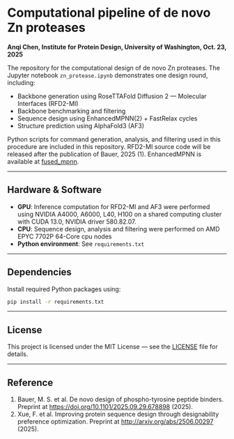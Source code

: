 # Computational pipeline of de novo Zn proteases

**Anqi Chen, Institute for Protein Design, University of Washington, Oct. 23, 2025**

The repository for the computational design of de novo Zn proteases. The Jupyter notebook `zn_protease.ipynb` demonstrates one design round, including:

- Backbone generation using RoseTTAFold Diffusion 2 — Molecular Interfaces (RFD2-MI)
- Backbone benchmarking and filtering
- Sequence design using EnhancedMPNN(2) + FastRelax cycles
- Structure prediction using AlphaFold3 (AF3)

Python scripts for command generation, analysis, and filtering used in this procedure are included in this repository. RFD2-MI source code will be released after the publication of Bauer, 2025 (1). EnhancedMPNN is available at [fused_mpnn](https://github.com/baker-laboratory/fused_mpnn).

---

## Hardware & Software

- **GPU**: Inference computation for RFD2-MI and AF3 were performed using NVIDIA A4000, A6000, L40, H100 on a shared computing cluster with CUDA 13.0, NVIDIA driver 580.82.07.  
- **CPU**: Sequence design, analysis and filtering were performed on AMD EPYC 7702P 64-Core cpu nodes  
- **Python environment**: See `requirements.txt` 

---

## Dependencies

Install required Python packages using:

```bash
pip install -r requirements.txt
```

---

## License
This project is licensed under the MIT License — see the [LICENSE](LICENSE) file for details.

---

## Reference
1. Bauer, M. S. et al. De novo design of phospho-tyrosine peptide binders. Preprint at https://doi.org/10.1101/2025.09.29.678898 (2025).
2. Xue, F. et al. Improving protein sequence design through designability preference optimization. Preprint at http://arxiv.org/abs/2506.00297 (2025).


